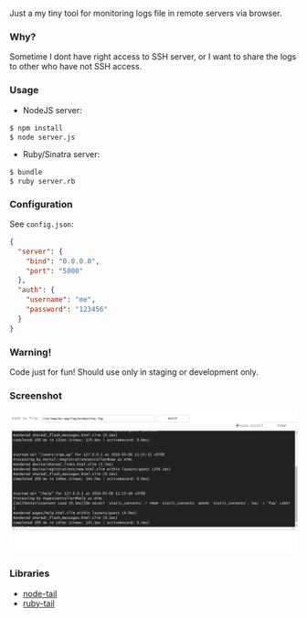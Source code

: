 >
Just a my tiny tool for monitoring logs file in remote servers via browser.

### Why?
Sometime I dont have right access to SSH server, or I want to share the logs to other who have not SSH access.

### Usage
  * NodeJS server:

   ```
   $ npm install
   $ node server.js
   ```

  * Ruby/Sinatra server:

   ```
   $ bundle
   $ ruby server.rb
   ```

### Configuration
See `config.json`:

```JSON
{
  "server": {
    "bind": "0.0.0.0",
    "port": "5000"
  },
  "auth": {
    "username": "me",
    "password": "123456"
  }
}
```

### Warning!
Code just for fun! Should use only in staging or development only.

### Screenshot
![alt text](https://raw.githubusercontent.com/luanht/remote-tail/master/screenshot.png "Screenshot")

### Libraries
* [node-tail](https://github.com/lucagrulla/node-tail)
* [ruby-tail](https://github.com/flori/file-tail)